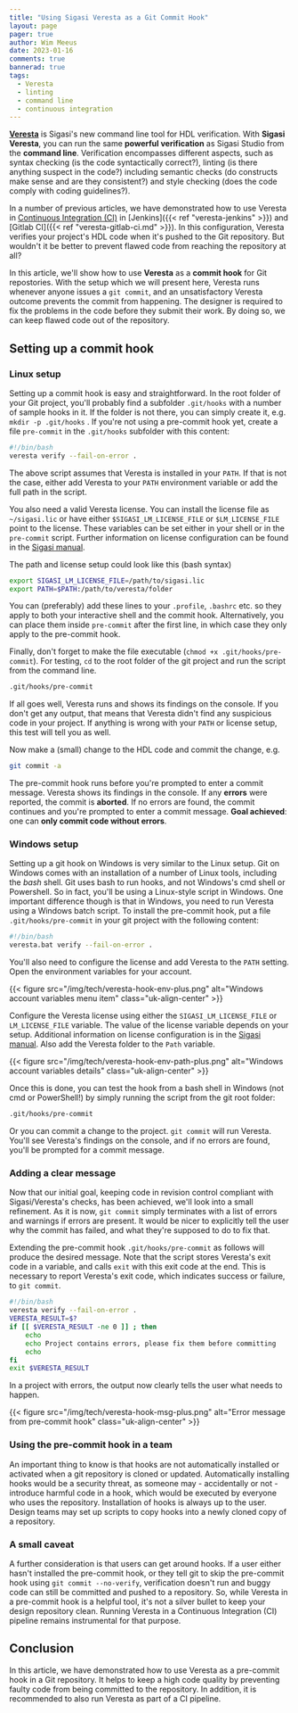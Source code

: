 ```yaml
---
title: "Using Sigasi Veresta as a Git Commit Hook"
layout: page 
pager: true
author: Wim Meeus
date: 2023-01-16
comments: true
bannerad: true
tags:
  - Veresta
  - linting
  - command line
  - continuous integration
---
```


[**Veresta**](https://www.sigasi.com/veresta) is Sigasi's new command
line tool for HDL verification.  With **Sigasi Veresta**, you can run
the same **powerful verification** as Sigasi Studio from the
**command line**.  Verification encompasses different aspects, such as
syntax checking (is the code syntactically correct?), linting (is there
anything suspect in the code?) including semantic checks (do constructs
make sense and are they consistent?) and style checking (does the code
comply with coding guidelines?).

In a number of previous articles, we have demonstrated how to use
Veresta in [Continuous Integration
(CI)](https://en.wikipedia.org/wiki/Continuous_integration) in
[Jenkins]({{< ref "veresta-jenkins" >}}) and [Gitlab CI]({{< ref "veresta-gitlab-ci.md" >}}).  In
this configuration, Veresta verifies your project's HDL code when
it's pushed to the Git repository.  But wouldn't it be better to prevent
flawed code from reaching the repository at all?

In this article, we'll show how to use **Veresta** as a **commit
hook** for Git repostories.  With the setup which we will present
here, Veresta runs whenever anyone issues a `git commit`, and an
unsatisfactory Veresta outcome prevents the commit from happening.
The designer is required to fix the problems in the code before they
submit their work.  By doing so, we can keep flawed code out of the
repository.

## Setting up a commit hook

### Linux setup

Setting up a commit hook is easy and straightforward. In the root
folder of your Git project, you'll probably find a subfolder
`.git/hooks` with a number of sample hooks in it.  If the folder is
not there, you can simply create it, e.g. `mkdir -p .git/hooks` .  If
you're not using a pre-commit hook yet, create a file `pre-commit` in
the `.git/hooks` subfolder with this content:

```sh
#!/bin/bash
veresta verify --fail-on-error .
```

The above script assumes that Veresta is installed in your `PATH`. If
that is not the case, either add Veresta to your `PATH` environment
variable or add the full path in the script.

You also need a valid Veresta license. You can install the license
file as `~/sigasi.lic` or have either `$SIGASI_LM_LICENSE_FILE` or
`$LM_LICENSE_FILE` point to the license. These variables can be set
either in your shell or in the `pre-commit` script.  Further
information on license configuration can be found in the [Sigasi
manual](/manual/license-key/).

The path and license setup could look like this (bash syntax)

```sh
export SIGASI_LM_LICENSE_FILE=/path/to/sigasi.lic
export PATH=$PATH:/path/to/veresta/folder
```

You can (preferably) add these lines to your `.profile`, `.bashrc`
etc. so they apply to both your interactive shell and the commit
hook. Alternatively, you can place them inside `pre-commit` after the
first line, in which case they only apply to the pre-commit hook.

Finally, don't forget to make the file executable (`chmod +x
.git/hooks/pre-commit`).  For testing, `cd` to the root folder of the
git project and run the script from the command line.

```sh
.git/hooks/pre-commit
```

If all goes well, Veresta runs and shows its findings on the console.
If you don't get any output, that means that Veresta didn't find
any suspicious code in your project. If anything is wrong with
your `PATH` or license setup, this test will tell you as well.

Now make a (small) change to the HDL code and commit the change, e.g.

```sh
git commit -a
```

The pre-commit hook runs before you're prompted to enter a commit
message. Veresta shows its findings in the console. If any **errors**
were reported, the commit is **aborted**. If no errors are found, the
commit continues and you're prompted to enter a commit message. **Goal
achieved**: one can **only commit code without errors**.

### Windows setup

Setting up a git hook on Windows is very similar to the Linux
setup. Git on Windows comes with an installation of a number of Linux
tools, including the *bash* shell. Git uses bash to run hooks, and not
Windows's cmd shell or Powershell. So in fact, you'll be using a
Linux-style script in Windows. One important difference though is that
in Windows, you need to run Veresta using a Windows batch script. To
install the pre-commit hook, put a file `.git/hooks/pre-commit` in
your git project with the following content:

```sh
#!/bin/bash
veresta.bat verify --fail-on-error .
```

You'll also need to configure the license and add Veresta to the
`PATH` setting. Open the environment variables for your account.

{{< figure src="/img/tech/veresta-hook-env-plus.png" alt="Windows account variables menu item" class="uk-align-center" >}}

Configure the Veresta license using either the
`SIGASI_LM_LICENSE_FILE` or `LM_LICENSE_FILE` variable. The value of
the license variable depends on your setup. Additional information on
license configuration is in the [Sigasi
manual](/manual/license-key/). Also add the Veresta folder to the
`Path` variable.

{{< figure src="/img/tech/veresta-hook-env-path-plus.png" alt="Windows account variables details" class="uk-align-center" >}}

Once this is done, you can test the hook from a bash shell in Windows
(not cmd or PowerShell!) by simply running the script from the git
root folder:

```sh
.git/hooks/pre-commit
```

Or you can commit a change to the project. `git commit` will run
Veresta. You'll see Veresta's findings on the console, and if no
errors are found, you'll be prompted for a commit message.

### Adding a clear message

Now that our initial goal, keeping code in revision control compliant
with Sigasi/Veresta's checks, has been achieved, we'll look into a
small refinement.  As it is now, `git commit` simply terminates with a
list of errors and warnings if errors are present.  It would be nicer
to explicitly tell the user why the commit has failed, and what
they're supposed to do to fix that.

Extending the pre-commit hook `.git/hooks/pre-commit` as follows will
produce the desired message.  Note that the script stores Veresta's
exit code in a variable, and calls `exit` with this exit code at the
end. This is necessary to report Veresta's exit code, which indicates
success or failure, to `git commit`.

```sh
#!/bin/bash
veresta verify --fail-on-error .
VERESTA_RESULT=$?
if [[ $VERESTA_RESULT -ne 0 ]] ; then
    echo
    echo Project contains errors, please fix them before committing
    echo
fi
exit $VERESTA_RESULT
```

In a project with errors, the output now clearly tells the user what needs to happen.

{{< figure src="/img/tech/veresta-hook-msg-plus.png" alt="Error message from pre-commit hook" class="uk-align-center" >}}

### Using the pre-commit hook in a team

An important thing to know is that hooks are not automatically
installed or activated when a git repository is cloned or updated.
Automatically installing hooks would be a security threat, as someone
may - accidentally or not - introduce harmful code in a hook, which
would be executed by everyone who uses the repository.  Installation
of hooks is always up to the user.  Design teams may set up scripts to
copy hooks into a newly cloned copy of a repository.

### A small caveat

A further consideration is that users can get around hooks. If a user
either hasn't installed the pre-commit hook, or they tell git to skip
the pre-commit hook using `git commit --no-verify`, verification
doesn't run and buggy code can still be committed and pushed to a
repository. So, while Veresta in a pre-commit hook is a helpful tool,
it's not a silver bullet to keep your design repository clean.
Running Veresta in a Continuous Integration (CI) pipeline remains
instrumental for that purpose.

## Conclusion

In this article, we have demonstrated how to use Veresta as a
pre-commit hook in a Git repository.  It helps to keep a high code
quality by preventing faulty code from being committed to the
repository.  In addition, it is recommended to also run Veresta as
part of a CI pipeline.